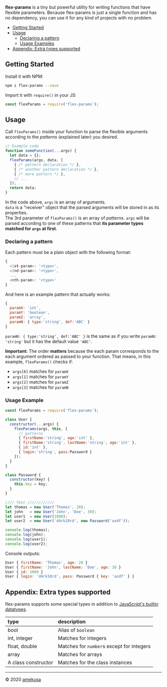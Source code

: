 **flex-params** is a tiny but powerful utility for writing functions that have flexible parameters.
Because flex-params is just a single function and has no dependency, you can use it for any kind of projects with no problem.

- [Getting Started](#getting-started)
- [Usage](#usage)
  - [Declaring a pattern](#declaring-a-pattern)
  - [Usage Examples](#usage-examples)
- [Appendix: Extra types supported](#appendix-extra-types-supported)

## Getting Started

Install it with NPM:
```sh
npm i flex-params --save
```

Import it with `require()` in your JS:
```js
const flexParams = require('flex-params');
```

## Usage
Call `flexParams()` inside your function to parse the flexible arguments according to the *patterns* (explained later) you desired.

```js
// Example code
function someFunction(...args) {
  let data = {};
  flexParams(args, data, [
    { /* pattern declaration */ },
    { /* another pattern declaration */ },
    { /* more pattern */ },
    // ...
  ]);
  return data;
}
```
In the code above, `args` is an array of arguments.  
`data` is a "receiver" object that the parsed arguments will be stored in as its properties.  
The 3rd parameter of `flexParams()` is an array of *patterns*.
`args` will be parsed according to one of these patterns that **its parameter types matched for `args` at first**.

### Declaring a pattern
Each pattern must be a plain object with the following format:
```js
{
  <1st-param>: '<type>',
  <2nd-param>: '<type>',
  ...
  <nth-param>: '<type>'
}
```

And here is an example pattern that actually works:
```js
{
  paramX: 'int',
  paramY: 'boolean',
  paramZ: 'array',
  paramN: { type:'string', def:'ABC' }
}
```
`paramN: { type:'string', def:'ABC' }` is the same as if you write `paramN: 'string'` but it has the default value `'ABC'`.

**Important:** The order **matters** because the each param corresponds to the each argument ordered as passed to your function.
That means, in this example, `flexParams()` checks if:
- `args[0]` matches for `paramX`
- `args[1]` matches for `paramY`
- `args[2]` matches for `paramZ`
- `args[3]` matches for `paramN`

### Usage Example
```js
const flexParams = require('flex-params');

class User {
  constructor(...args) {
    flexParams(args, this, [
      // patterns
      { firstName:'string', age:'int' },
      { firstName:'string', lastName:'string', age:'int' },
      { id:'int' },
      { login:'string', pass:Password }
    ]);
  }
}

class Password {
  constructor(key) {
    this.key = key;
  }
}

//// Test ////////////
let thomas = new User('Thomas', 20);
let john   = new User('John', 'Doe', 30);
let user1  = new User(1000);
let user2  = new User('d4rk10rd', new Password('asdf'));

console.log(thomas);
console.log(john);
console.log(user1);
console.log(user2);

```
Console outputs:
```js
User { firstName: 'Thomas', age: 20 }
User { firstName: 'John', lastName: 'Doe', age: 30 }
User { id: 1000 }
User { login: 'd4rk10rd', pass: Password { key: 'asdf' } }
```

## Appendix: Extra types supported
flex-params supports some special types in addition to [JavaScript's builtin datatypes](https://developer.mozilla.org/en-US/docs/Web/JavaScript/Data_structures).

| type | description |
|:-----|:------------|
| bool | Alias of `boolean` |
| int, integer | Matches for integers |
| float, double | Matches for `number`s except for integers |
| array | Matches for arrays |
| A class constructor | Matches for the class instances |

---

&copy; 2020 [amekusa](https://amekusa.com)
